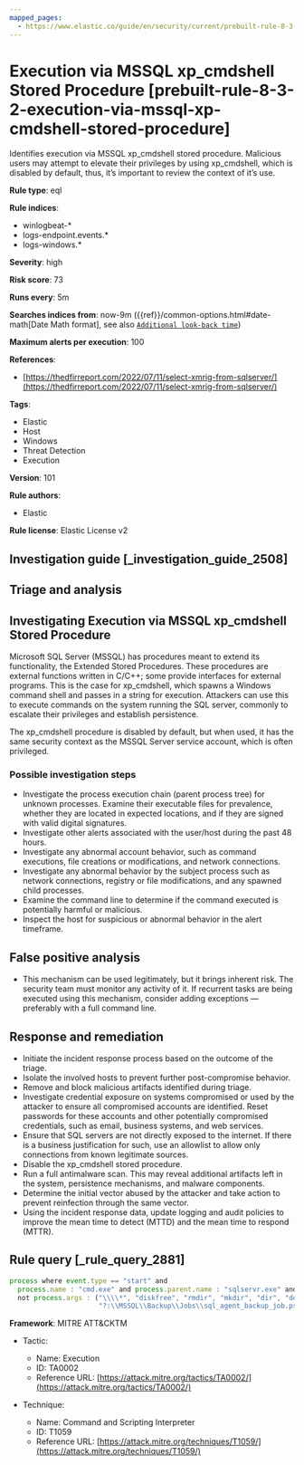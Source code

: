 ```yaml
---
mapped_pages:
  - https://www.elastic.co/guide/en/security/current/prebuilt-rule-8-3-2-execution-via-mssql-xp-cmdshell-stored-procedure.html
---
```


# Execution via MSSQL xp_cmdshell Stored Procedure [prebuilt-rule-8-3-2-execution-via-mssql-xp-cmdshell-stored-procedure]

Identifies execution via MSSQL xp_cmdshell stored procedure. Malicious users may attempt to elevate their privileges by using xp_cmdshell, which is disabled by default, thus, it’s important to review the context of it’s use.

**Rule type**: eql

**Rule indices**:

* winlogbeat-*
* logs-endpoint.events.*
* logs-windows.*

**Severity**: high

**Risk score**: 73

**Runs every**: 5m

**Searches indices from**: now-9m ({{ref}}/common-options.html#date-math[Date Math format], see also [`Additional look-back time`](docs-content://solutions/security/detect-and-alert/create-detection-rule.md#rule-schedule))

**Maximum alerts per execution**: 100

**References**:

* [https://thedfirreport.com/2022/07/11/select-xmrig-from-sqlserver/](https://thedfirreport.com/2022/07/11/select-xmrig-from-sqlserver/)

**Tags**:

* Elastic
* Host
* Windows
* Threat Detection
* Execution

**Version**: 101

**Rule authors**:

* Elastic

**Rule license**: Elastic License v2

## Investigation guide [_investigation_guide_2508]

## Triage and analysis

## Investigating Execution via MSSQL xp_cmdshell Stored Procedure

Microsoft SQL Server (MSSQL) has procedures meant to extend its functionality, the Extended Stored Procedures. These
procedures are external functions written in C/C++; some provide interfaces for external programs. This is the case for
xp_cmdshell, which spawns a Windows command shell and passes in a string for execution. Attackers can use this to
execute commands on the system running the SQL server, commonly to escalate their privileges and establish persistence.

The xp_cmdshell procedure is disabled by default, but when used, it has the same security context as the MSSQL Server
service account, which is often privileged.

### Possible investigation steps

- Investigate the process execution chain (parent process tree) for unknown processes. Examine their executable files
for prevalence, whether they are located in expected locations, and if they are signed with valid digital signatures.
- Investigate other alerts associated with the user/host during the past 48 hours.
- Investigate any abnormal account behavior, such as command executions, file creations or modifications, and network
connections.
- Investigate any abnormal behavior by the subject process such as network connections, registry or file modifications,
and any spawned child processes.
- Examine the command line to determine if the command executed is potentially harmful or malicious.
- Inspect the host for suspicious or abnormal behavior in the alert timeframe.

## False positive analysis

- This mechanism can be used legitimately, but it brings inherent risk. The security team must monitor any activity of
it. If recurrent tasks are being executed using this mechanism, consider adding exceptions — preferably with a full
command line.

## Response and remediation

- Initiate the incident response process based on the outcome of the triage.
- Isolate the involved hosts to prevent further post-compromise behavior.
- Remove and block malicious artifacts identified during triage.
- Investigate credential exposure on systems compromised or used by the attacker to ensure all compromised accounts are
identified. Reset passwords for these accounts and other potentially compromised credentials, such as email, business
systems, and web services.
- Ensure that SQL servers are not directly exposed to the internet. If there is a business justification for such, use
an allowlist to allow only connections from known legitimate sources.
- Disable the xp_cmdshell stored procedure.
- Run a full antimalware scan. This may reveal additional artifacts left in the system, persistence mechanisms, and
malware components.
- Determine the initial vector abused by the attacker and take action to prevent reinfection through the same vector.
- Using the incident response data, update logging and audit policies to improve the mean time to detect (MTTD) and the
mean time to respond (MTTR).

## Rule query [_rule_query_2881]

```js
process where event.type == "start" and
  process.name : "cmd.exe" and process.parent.name : "sqlservr.exe" and
  not process.args : ("\\\\*", "diskfree", "rmdir", "mkdir", "dir", "del", "rename", "bcp", "*XMLNAMESPACES*",
                      "?:\\MSSQL\\Backup\\Jobs\\sql_agent_backup_job.ps1", "K:\\MSSQL\\Backup\\msdb", "K:\\MSSQL\\Backup\\Logins")
```

**Framework**: MITRE ATT&CKTM

* Tactic:

    * Name: Execution
    * ID: TA0002
    * Reference URL: [https://attack.mitre.org/tactics/TA0002/](https://attack.mitre.org/tactics/TA0002/)

* Technique:

    * Name: Command and Scripting Interpreter
    * ID: T1059
    * Reference URL: [https://attack.mitre.org/techniques/T1059/](https://attack.mitre.org/techniques/T1059/)



